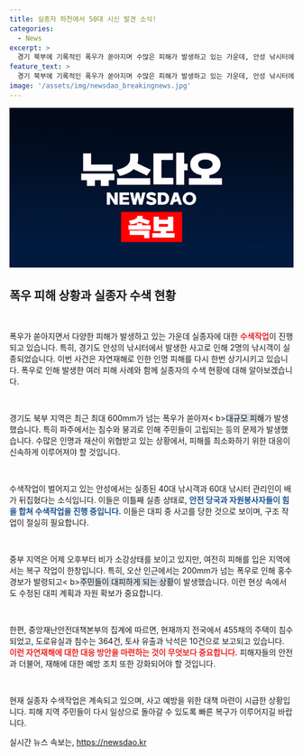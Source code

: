 ```yaml
---
title: 실종자 하천에서 50대 시신 발견 소식!
categories:
  - News
excerpt: >
  경기 북부에 기록적인 폭우가 쏟아지며 수많은 피해가 발생하고 있는 가운데, 안성 낚시터에서 실종된 2명에 대한 긴급 수색작업이 진행 중입니다. 충북에서는 실종된 남성이 안타깝게 숨진 채 발견되었습니다.
feature_text: >
  경기 북부에 기록적인 폭우가 쏟아지며 수많은 피해가 발생하고 있는 가운데, 안성 낚시터에서 실종된 2명에 대한 긴급 수색작업이 진행 중입니다. 충북에서는 실종된 남성이 안타깝게 숨진 채 발견되었습니다.
image: '/assets/img/newsdao_breakingnews.jpg'
---
```


<p><img src="/assets/img/newsdao_breakingnews.jpg" alt="implanttips 속보" /></p>

<h2 data-ke-size="size26">폭우 피해 상황과 실종자 수색 현황</h2>

<p data-ke-size="size16">&nbsp;</p>

<p>폭우가 쏟아지면서 다양한 피해가 발생하고 있는 가운데 실종자에 대한 <b><span style="color: #ee2323;">수색작업</span></b>이 진행되고 있습니다. 특히, 경기도 안성의 낚시터에서 발생한 사고로 인해 2명의 낚시객이 실종되었습니다. 이번 사건은 자연재해로 인한 인명 피해를 다시 한번 상기시키고 있습니다. 폭우로 인해 발생한 여러 피해 사례와 함께 실종자의 수색 현황에 대해 알아보겠습니다. </p>

<p data-ke-size="size16">&nbsp;</p>

<p>경기도 북부 지역은 최근 최대 600mm가 넘는 폭우가 쏟아져&lt; b><span style="background-color: #21538527;">대규모 피해</span></b>가 발생했습니다. 특히 파주에서는 침수와 붕괴로 인해 주민들이 고립되는 등의 문제가 발생했습니다. 수많은 인명과 재산이 위협받고 있는 상황에서, 피해를 최소화하기 위한 대응이 신속하게 이루어져야 할 것입니다. </p>

<p data-ke-size="size16">&nbsp;</p>

<p>수색작업이 벌어지고 있는 안성에서는 실종된 40대 낚시객과 60대 낚시터 관리인이 배가 뒤집혔다는 소식입니다. 이들은 이틀째 실종 상태로, <b><span style="color: #1a5490;">안전 당국과 자원봉사자들이 힘을 합쳐 수색작업을 진행 중입니다.</span></b> 이들은 대피 중 사고를 당한 것으로 보이며, 구조 작업이 절실히 필요합니다. </p>

<p data-ke-size="size16">&nbsp;</p>

<p>중부 지역은 어제 오후부터 비가 소강상태를 보이고 있지만, 여전히 피해를 입은 지역에서는 복구 작업이 한창입니다. 특히, 오산 인근에서는 200mm가 넘는 폭우로 인해 홍수경보가 발령되고&lt; b><span style="background-color: #21538527;">주민들이 대피하게 되는 상황</span></b>이 발생했습니다. 이런 현상 속에서도 수정된 대피 계획과 자원 확보가 중요합니다. </p>

<p data-ke-size="size16">&nbsp;</p>

<p>한편, 중앙재난안전대책본부의 집계에 따르면, 현재까지 전국에서 455채의 주택이 침수되었고, 도로유실과 침수는 364건, 토사 유출과 낙석은 10건으로 보고되고 있습니다. <b><span style="color: #ee2323;">이런 자연재해에 대한 대응 방안을 마련하는 것이 무엇보다 중요합니다.</span></b> 피해자들의 안전과 더불어, 재해에 대한 예방 조치 또한 강화되어야 할 것입니다. </p>

<p data-ke-size="size16">&nbsp;</p>

<p>현재 실종자 수색작업은 계속되고 있으며, 사고 예방을 위한 대책 마련이 시급한 상황입니다. 피해 지역 주민들이 다시 일상으로 돌아갈 수 있도록 빠른 복구가 이루어지길 바랍니다.</p>
실시간 뉴스 속보는, <a href="https://newsdao.kr" rel="dofollow">https://newsdao.kr</a>



